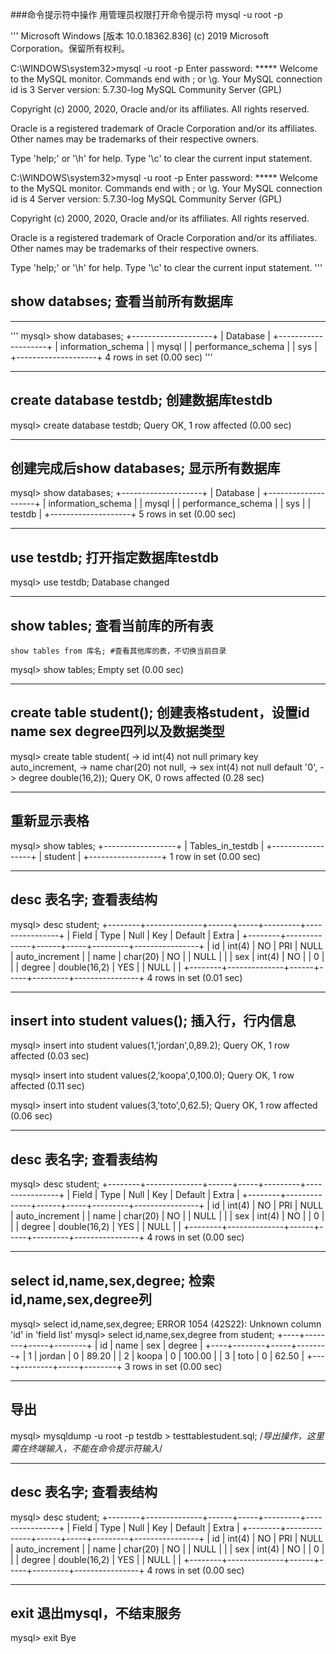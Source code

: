 ###命令提示符中操作
    用管理员权限打开命令提示符
    mysql -u root -p

'''
Microsoft Windows [版本 10.0.18362.836]
(c) 2019 Microsoft Corporation。保留所有权利。

C:\WINDOWS\system32>mysql -u root -p
Enter password: *****
Welcome to the MySQL monitor.  Commands end with ; or \g.
Your MySQL connection id is 3
Server version: 5.7.30-log MySQL Community Server (GPL)

Copyright (c) 2000, 2020, Oracle and/or its affiliates. All rights reserved.

Oracle is a registered trademark of Oracle Corporation and/or its
affiliates. Other names may be trademarks of their respective
owners.

Type 'help;' or '\h' for help. Type '\c' to clear the current input statement.

C:\WINDOWS\system32>mysql -u root -p
Enter password: *****
Welcome to the MySQL monitor.  Commands end with ; or \g.
Your MySQL connection id is 4
Server version: 5.7.30-log MySQL Community Server (GPL)

Copyright (c) 2000, 2020, Oracle and/or its affiliates. All rights reserved.

Oracle is a registered trademark of Oracle Corporation and/or its
affiliates. Other names may be trademarks of their respective
owners.

Type 'help;' or '\h' for help. Type '\c' to clear the current input statement.
'''
## show databses; 查看当前所有数据库

---
'''
mysql> show databases;
+--------------------+
| Database           |
+--------------------+
| information_schema |
| mysql              |
| performance_schema |
| sys                |
+--------------------+
4 rows in set (0.00 sec)
'''

---
## create database testdb; 创建数据库testdb

mysql> create database testdb;
Query OK, 1 row affected (0.00 sec)

---
## 创建完成后show databases; 显示所有数据库
mysql> show databases;
+--------------------+
| Database           |
+--------------------+
| information_schema |
| mysql              |
| performance_schema |
| sys                |
| testdb             |
+--------------------+
5 rows in set (0.00 sec)

---
## use testdb; 打开指定数据库testdb
mysql> use testdb;
Database changed

---
## show tables; 查看当前库的所有表
    show tables from 库名; #查看其他库的表，不切换当前目录
mysql> show tables;
Empty set (0.00 sec)

---
## create table student(); 创建表格student，设置id name sex degree四列以及数据类型
mysql> create table student(
    -> id int(4) not null primary key auto_increment,
    -> name char(20) not null,
    -> sex int(4) not null default '0',
    -> degree double(16,2));
Query OK, 0 rows affected (0.28 sec)

---
## 重新显示表格
mysql> show tables;
+------------------+
| Tables_in_testdb |
+------------------+
| student          |
+------------------+
1 row in set (0.00 sec)

---
## desc 表名字; 查看表结构
mysql> desc student;
+--------+--------------+------+-----+---------+----------------+
| Field  | Type         | Null | Key | Default | Extra          |
+--------+--------------+------+-----+---------+----------------+
| id     | int(4)       | NO   | PRI | NULL    | auto_increment |
| name   | char(20)     | NO   |     | NULL    |                |
| sex    | int(4)       | NO   |     | 0       |                |
| degree | double(16,2) | YES  |     | NULL    |                |
+--------+--------------+------+-----+---------+----------------+
4 rows in set (0.01 sec)

---
## insert into student values(); 插入行，行内信息
mysql> insert into student values(1,'jordan',0,89.2);
Query OK, 1 row affected (0.03 sec)

mysql> insert into student values(2,'koopa',0,100.0);
Query OK, 1 row affected (0.11 sec)

mysql> insert into student values(3,'toto',0,62.5);
Query OK, 1 row affected (0.06 sec)

---
## desc 表名字; 查看表结构
mysql> desc student;
+--------+--------------+------+-----+---------+----------------+
| Field  | Type         | Null | Key | Default | Extra          |
+--------+--------------+------+-----+---------+----------------+
| id     | int(4)       | NO   | PRI | NULL    | auto_increment |
| name   | char(20)     | NO   |     | NULL    |                |
| sex    | int(4)       | NO   |     | 0       |                |
| degree | double(16,2) | YES  |     | NULL    |                |
+--------+--------------+------+-----+---------+----------------+
4 rows in set (0.00 sec)

---
## select id,name,sex,degree; 检索id,name,sex,degree列
mysql> select id,name,sex,degree;
ERROR 1054 (42S22): Unknown column 'id' in 'field list'
mysql> select id,name,sex,degree from student;
+----+--------+-----+--------+
| id | name   | sex | degree |
+----+--------+-----+--------+
|  1 | jordan |   0 |  89.20 |
|  2 | koopa  |   0 | 100.00 |
|  3 | toto   |   0 |  62.50 |
+----+--------+-----+--------+
3 rows in set (0.00 sec)

---
## 导出
mysql> mysqldump -u root -p testdb > testtablestudent.sql;
/*导出操作，这里需在终端输入，不能在命令提示符输入*/

---
## desc 表名字; 查看表结构
mysql> desc student;
+--------+--------------+------+-----+---------+----------------+
| Field  | Type         | Null | Key | Default | Extra          |
+--------+--------------+------+-----+---------+----------------+
| id     | int(4)       | NO   | PRI | NULL    | auto_increment |
| name   | char(20)     | NO   |     | NULL    |                |
| sex    | int(4)       | NO   |     | 0       |                |
| degree | double(16,2) | YES  |     | NULL    |                |
+--------+--------------+------+-----+---------+----------------+
4 rows in set (0.00 sec)

---
## exit 退出mysql，不结束服务
mysql> exit
Bye
